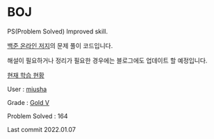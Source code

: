# BOJ
PS(Problem Solved) Improved skill.

[백준 온라인 저지](https://www.acmic.net)의 문제 풀이 코드입니다.

해설이 필요하거나 정리가 필요한 경우에는 블로그에도 업데이트 할 예정입니다.

[현재 학습 현황](Plan/Plan.md)

User : [miusha](https://www.acmicpc.net/user/miusha)
  
Grade : [Gold V](https://solved.ac/profile/miusha)

Problem Solved : 164

Last commit 2022.01.07
